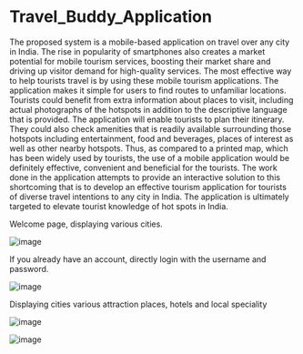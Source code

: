 # Travel_Buddy_Application
The proposed system is a mobile-based application on travel over any city in India. 
The rise in popularity of smartphones also creates a market potential for mobile tourism services, boosting their market share and driving up visitor demand for high-quality services. The most effective way to help tourists travel is by using these mobile tourism applications. The application makes it simple for users to find routes to unfamiliar locations. Tourists could benefit from extra information about places to visit, including actual photographs of the hotspots in addition to the descriptive language that is provided.
The application will enable tourists to plan their itinerary. They could also check amenities that is readily available surrounding those hotspots including entertainment, food and beverages, places of interest as well as other nearby hotspots. Thus, as compared to a printed map, which has been 
widely used by tourists, the use of a mobile application would be definitely effective, convenient and beneficial for the tourists. 
The work done in the application attempts to provide an interactive solution to this shortcoming that is to develop an effective tourism application for tourists of diverse travel intentions to any city in India. The application is ultimately targeted to elevate tourist knowledge of hot spots in India.

Welcome page, displaying various cities.

![image](https://user-images.githubusercontent.com/112279981/233792235-66d8fe49-1797-47b1-ae2c-829ce3052975.png)


If you already have an account, directly login with the username and password.   

![image](https://user-images.githubusercontent.com/112279981/233792295-8713a038-d8cc-4b13-97a1-5add03cca116.png)


Displaying cities various attraction places, hotels and local speciality

![image](https://user-images.githubusercontent.com/112279981/233792264-62be2d06-4a5a-46ed-b182-8b995956394f.png)

![image](https://user-images.githubusercontent.com/112279981/233792272-3853f74f-9698-43d3-93b2-8df8f3075357.png)
